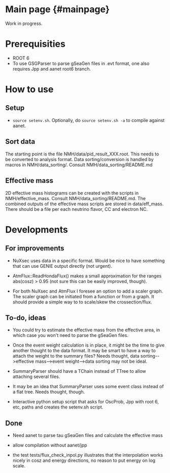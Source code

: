 Main page {#mainpage}
===================
Work in progress.

Prerequisities
==============
* ROOT 6
* To use GSGParser to parse gSeaGen files in .evt format, one also requires Jpp and aanet root6 branch.

How to use
==========

Setup
-----
* ```source setenv.sh```. Optionally, do ```source setenv.sh -a``` to compile against aanet.

Sort data
----------
The starting point is the file NMH/data/pid_result_XXX.root. This needs to be converted to analysis format. Data sorting/conversion is handled by macros in NMH/data_sorting/. Consult NMH/data_sorting/README.md

Effective mass
--------------
2D effective mass histograms can be created with the scripts in NMH/effective_mass. Consult NMH/data_sorting/README.md. The combined outputs of the effective mass scripts are stored in data/eff_mass. There should be a file per each neutrino flavor, CC and electron NC.

Developments
============

For improvements
----------------

* NuXsec uses data in a specific format. Would be nice to have something that can use GENIE output directly (not urgent).

* AtmFlux::ReadHondaFlux() makes a small approximation for the ranges abs(cosz) > 0.95 (not sure this can be easily improved, though).

* For both NuXsec and AtmFlux I foresee an option to add a scaler graph. The scaler graph can be initiated from a function or from a graph. It should provide a simple way to to scale/skew the crossection/flux.

To-do, ideas
------------

* You could try to estimate the effective mass from the effective area, in which case you won't need to parse the gSeaGen files.

* Once the event weight calculation is in place, it might be the time to give another thought to the data format. It may be smart to have a way to attach the weight to the summary files? Needs thought, data sorting-->effective mass-->event weight-->data sorting may not be ideal.

* SummaryParser should have a TChain instead of TTree to allow attaching several files.

* It may be an idea that SummaryParser uses some event class instead of a flat tree. Needs thought, though.

* Interactive python setup script that asks for OscProb, Jpp with root 6, etc, paths and creates the setenv.sh script.

Done
----

* Need aanet to parse tau gSeaGen files and calculate the effective mass

* allow compilation without aanet/jpp

* the test tests/flux_check_inpol.py illustrates that the interpolation works nicely in cosz and energy directions, no reason to put energy on log scale.
